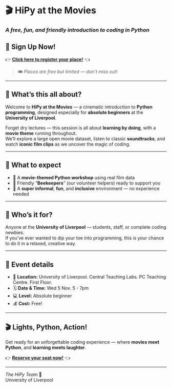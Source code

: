 # 🎬 **HiPy at the Movies**  
### _A free, fun, and friendly introduction to coding in Python_

## 🌟 **Sign Up Now!**

👉 **[Click here to register your place!](https://forms.office.com/Pages/ResponsePage.aspx?id=MVElUymxEECG4UdL_X6AdoWU5t-cRshBiJbbhU7jYCxUNFY5QlE1WjJVQ0pVOVZSOEgwTFZRMTJNWS4u)** 👈  

> 🎟️ _Places are free but limited — don’t miss out!_

---

## 🍿 What’s this all about?

Welcome to **HiPy at the Movies** — a cinematic introduction to **Python programming**, designed especially for **absolute beginners** at the **University of Liverpool**.

Forget dry lectures — this session is all about **learning by doing**, with a **movie theme** running throughout.  
We’ll explore a large open movie dataset, listen to classic **soundtracks**, and watch **iconic film clips** as we uncover the magic of coding.

---

## 💬 What to expect

- 🎥 A **movie-themed Python workshop** using real film data  
- 🐝 Friendly “**Beekeepers**” (our volunteer helpers) ready to support you  
- 🤝 A **super informal**, **fun**, and **inclusive** environment — no experience needed  

---

## 🧠 Who’s it for?

Anyone at the **University of Liverpool** — students, staff, or complete coding newbies.  
If you’ve ever wanted to dip your toe into programming, this is your chance to do it in a relaxed, creative way.

---

## 📅 Event details

- 📍 **Location:** University of Liverpool. Central Teaching Labs. PC Teaching Centre. First Floor.
- 🗓️ **Date & Time:** Wed 5 Nov. 5 - 7pm
- 💻 **Level:** Absolute beginner  
- 💰 **Cost:** Free!

---

## 🎬 Lights, Python, Action!

Get ready for an unforgettable coding experience — where **movies meet Python**, and **learning meets laughter**.

👉 **[Reserve your seat now!](https://forms.office.com/Pages/ResponsePage.aspx?id=MVElUymxEECG4UdL_X6AdoWU5t-cRshBiJbbhU7jYCxUNFY5QlE1WjJVQ0pVOVZSOEgwTFZRMTJNWS4u)** 👈

---

_The HiPy Team_ 🐝  
University of Liverpool
